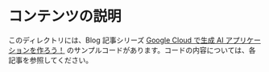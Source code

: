 # コンテンツの説明

このディレクトリには、Blog 記事シリーズ [Google Cloud で生成 AI アプリケーションを作ろう！](https://zenn.dev/google_cloud_jp/articles/google-cloud-generative-ai) のサンプルコードがあります。コードの内容については、各記事を参照してください。

